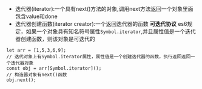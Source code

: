 * 迭代器(iterator):一个具有next()方法的对象,调用next方法返回一个对象里面包含value和done
* 迭代器创建函数(iterator creator):一个返回迭代器的函数
**可迭代协议**
es6规定，如果一个对象具有知名符号属性```Symbol.iterator```,并且属性值是一个迭代器创建函数，则该对象是可迭代的  
```
let arr = [1,5,3,6,9];
// 迭代对象上有Symbol.iterator属性，属性值是一个创建迭代器的函数，执行返回返回一个迭代器对象
const obj = arr[Symbol.iterator]();
// 构造器对象有next()函数
obj.next();
```